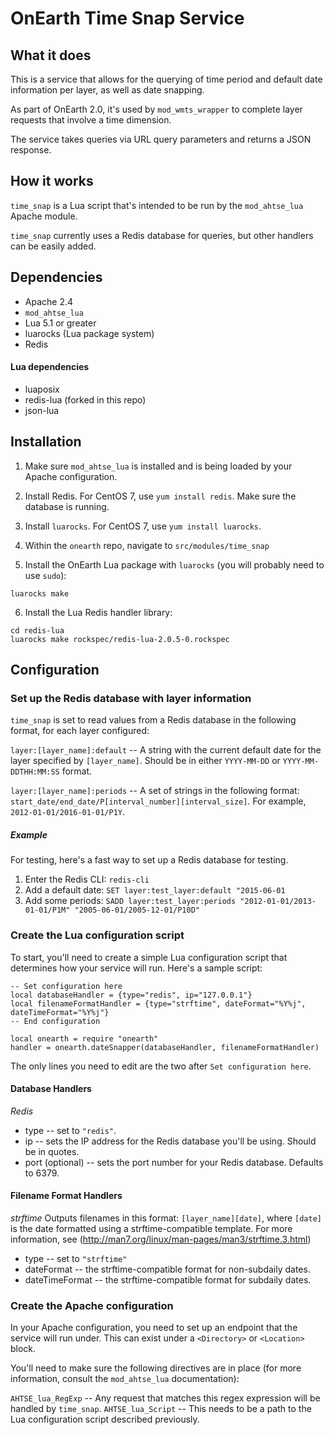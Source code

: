 # OnEarth Time Snap Service

## What it does

This is a service that allows for the querying of time period and default date information per layer, as well as date snapping.

As part of OnEarth 2.0, it's used by `mod_wmts_wrapper` to complete layer requests that involve a time dimension.

The service takes queries via URL query parameters and returns a JSON response.

## How it works

`time_snap` is a Lua script that's intended to be run by the `mod_ahtse_lua` Apache module.

`time_snap` currently uses a Redis database for queries, but other handlers can be easily added.

## Dependencies
- Apache 2.4
- `mod_ahtse_lua`
- Lua 5.1 or greater
- luarocks (Lua package system)
- Redis

#### Lua dependencies
- luaposix
- redis-lua (forked in this repo)
- json-lua

## Installation

1. Make sure `mod_ahtse_lua` is installed and is being loaded by your Apache configuration.

2. Install Redis. For CentOS 7, use `yum install redis`. Make sure the database is running.

3. Install `luarocks`. For CentOS 7, use `yum install luarocks`.

4. Within the `onearth` repo, navigate to `src/modules/time_snap`

5. Install the OnEarth Lua package with `luarocks` (you will probably need to use `sudo`): 

```
luarocks make
```

6. Install the Lua Redis handler library: 

```
cd redis-lua
luarocks make rockspec/redis-lua-2.0.5-0.rockspec
```

## Configuration

### Set up the Redis database with layer information

`time_snap` is set to read values from a Redis database in the following format, for each layer configured:

`layer:[layer_name]:default` -- A string with the current default date for the layer specified by `[layer_name]`. Should be in either `YYYY-MM-DD` or `YYYY-MM-DDTHH:MM:SS` format.

`layer:[layer_name]:periods` -- A set of strings in the following format: `start_date/end_date/P[interval_number][interval_size]`. For example, `2012-01-01/2016-01-01/P1Y`.

##### Example
For testing, here's a fast way to set up a Redis database for testing.

1. Enter the Redis CLI: `redis-cli`
2. Add a default date: `SET layer:test_layer:default "2015-06-01`
3. Add some periods: `SADD layer:test_layer:periods "2012-01-01/2013-01-01/P1M" "2005-06-01/2005-12-01/P10D"`


### Create the Lua configuration script
To start, you'll need to create a simple Lua configuration script that determines how your service will run. Here's a sample script:

```
-- Set configuration here
local databaseHandler = {type="redis", ip="127.0.0.1"}
local filenameFormatHandler = {type="strftime", dateFormat="%Y%j", dateTimeFormat="%Y%j"}
-- End configuration

local onearth = require "onearth"
handler = onearth.dateSnapper(databaseHandler, filenameFormatHandler)

```

The only lines you need to edit are the two after `Set configuration here`.

#### Database Handlers

*Redis*
- type -- set to `"redis"`.
- ip -- sets the IP address for the Redis database you'll be using. Should be in quotes.
- port (optional) -- sets the port number for your Redis database. Defaults to 6379.

#### Filename Format Handlers

*strftime*
Outputs filenames in this format: `[layer_name][date]`, where `[date]` is the date formatted using a strftime-compatible template. For more information, see (http://man7.org/linux/man-pages/man3/strftime.3.html)

- type -- set to `"strftime"`
- dateFormat -- the strftime-compatible format for non-subdaily dates.
- dateTimeFormat -- the strftime-compatible format for subdaily dates.


### Create the Apache configuration
In your Apache configuration, you need to set up an endpoint that the service will run under. This can exist under a `<Directory>` or `<Location>` block.

You'll need to make sure the following directives are in place (for more information, consult the `mod_ahtse_lua` documentation):

`AHTSE_lua_RegExp` -- Any request that matches this regex expression will be handled by `time_snap`. 
`AHTSE_lua_Script` -- This needs to be a path to the Lua configuration script described previously.